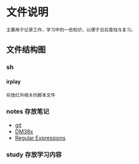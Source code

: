 文件说明
=====================
    主要用于记录工作，学习中的一些知识，以便于日后查找与复习。

文件结构图
----------------------

### sh 


#### irplay 
    存放红外相关的脚本文件

    

### notes 存放笔记
- [git](notes/git/README.md)
- [DM38x](notes/DM38x/DM385-uboot-kernel.md)
- [Regular Expressions](re/README.md)



### study 存放学习内容     
